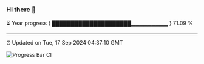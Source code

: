 ### Hi there 👋

⏳ Year progress { █████████████████████▁▁▁▁▁▁▁▁▁ } 71.09 %

---

⏰ Updated on Tue, 17 Sep 2024 04:37:10 GMT

![Progress Bar CI](https://github.com/IshwaranRudhara/GIT-ACTION/workflows/Progress%20Bar%20CI/badge.svg)
